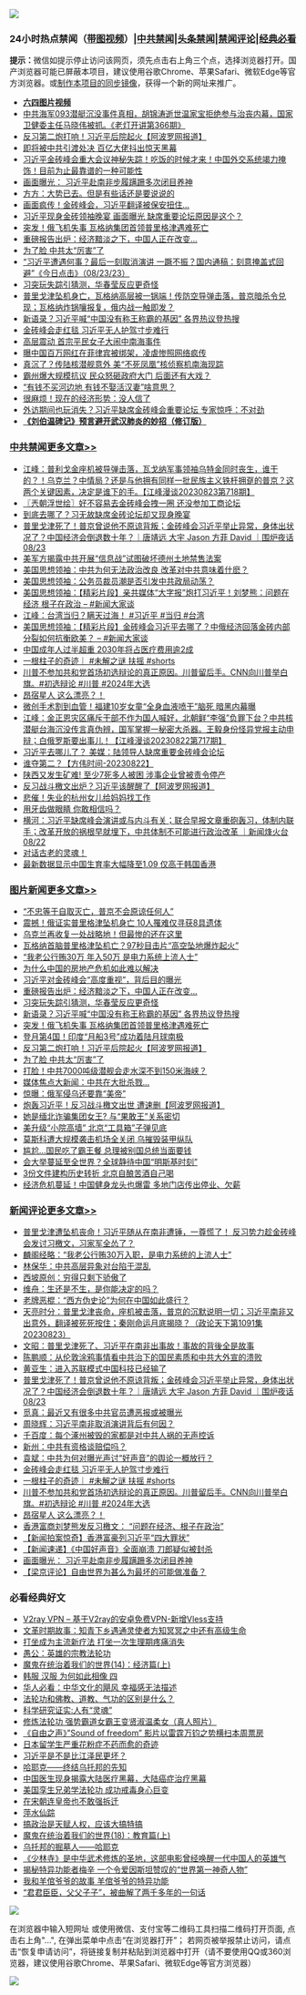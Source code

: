 ![](https://raw.githubusercontent.com/jsvpn/jsproxy/dev/64photo/fqnews-qr.jpg)

<div id="tt">
<h3>24小时热点禁闻（<a href="https://aaa.v2dns.tk/?QAjUl=BgRp5UNKRn&T5Vk=fPVH&Q59Ab=WxGE" target="_blank">带图视频</a>）|<a href="#%E4%B8%AD%E5%85%B1%E7%A6%81%E9%97%BB%E6%9B%B4%E5%A4%9A%E6%96%87%E7%AB%A0">中共禁闻</a>|<a href="#%E5%9B%BE%E7%89%87%E6%96%B0%E9%97%BB%E6%9B%B4%E5%A4%9A%E6%96%87%E7%AB%A0">头条禁闻</a>|<a href="#%E6%96%B0%E9%97%BB%E8%AF%84%E8%AE%BA%E6%9B%B4%E5%A4%9A%E6%96%87%E7%AB%A0">禁闻评论|<a href="#%E5%BF%85%E7%9C%8B%E7%BB%8F%E5%85%B8%E5%A5%BD%E6%96%87">经典必看</a></h3>
<div><b>提示：</b>微信如提示停止访问该网页，须先点击右上角三个点，选择浏览器打开。国产浏览器可能已屏蔽本项目，建议使用谷歌Chrome、苹果Safari、微软Edge等官方浏览器。或<a href="%E5%88%B6%E4%BD%9Cgit%E7%A6%81%E9%97%BB%E9%95%9C%E5%83%8F.md">制作本项目的同步镜像</a>，获得一个新的网址来推广。</div>
<ul>
<li><b><a href="http://d2.v2rss.gq/64.mp4" target="_blank">六四图片视频</a></b></li>
<li><a href="/sohnews/20230823/1924119.md">中共海军093潜艇沉没事件真相，胡锦涛逝世温家宝拒绝参与治丧内幕，国家卫健委主任马晓伟被抓。《老灯开讲第366期》</a></li>
<li><a href="/topimagenews/20230823/1924140.md">反习第二炮打响！习近平后院起火【阿波罗网报道】</a></li>
<li><a href="/ccpdope/20230823/1924058.md">即将被中共引渡处决 百亿大佬抖出惊天黑幕</a></li>
<li><a href="/sohnews/20230823/1924043.md">习近平金砖峰会重大会议神秘失踪！吃饭的时候才来！中国外交系统竭力掩饰！目前为止最靠谱的一种可能性</a></li>
<li><a href="/comments/20230823/1924194.md">画面曝光： 习近平赴南非步履蹒跚多次闭目养神</a></li>
<li><a href="/baitai/20230823/1924137.md">方方：大势已去。但是有些话还是要说说的</a></li>
<li><a href="/cnnews/20230824/1924346.md">画面疯传！金砖峰会，习近平翻译被保安扭住…</a></li>
<li><a href="/baitai/20230823/1924244.md">习近平现身金砖领袖晚宴 画面曝光 缺席重要论坛原因是这个？</a></li>
<li><a href="/topimagenews/20230824/1924311.md">突发！俄飞机失事 瓦格纳集团首领普里格津遇难死亡</a></li>
<li><a href="/topimagenews/20230824/1924344.md">重磅报告出炉：经济黯淡之下，中国人正在改变…</a></li>
<li><a href="/topimagenews/20230823/1924051.md">为了脸 中共太“厉害”了</a></li>
<li><a href="/sohnews/20230824/1924303.md">“习近平遭遇何事？最后一刻取消演讲 一蹶不振？国内通稿：刻意掩盖式回避”《今日点击》（08/23/23）</a></li>
<li><a href="/topimagenews/20230824/1924343.md">习突玩失踪引猜测，华春莹反应更奇怪</a></li>
<li><a href="/sohnews/20230824/1924351.md">普里戈津坠机身亡，瓦格纳高层被一锅端！传防空导弹击落，普京暗杀令兑现；瓦格纳炸锅嚷报复，俄内战一触即发？</a></li>
<li><a href="/topimagenews/20230824/1924318.md">新语录？习近平喊“中国没有称王称霸的基因” 各界热议登热搜</a></li>
<li><a href="/comments/20230824/1924372.md">金砖峰会走红毯 习近平无人护驾寸步难行</a></li>
<li><a href="/cnnews/20230824/1924360.md">高层震动 首宗平民女子大闹中南海事件</a></li>
<li><a href="/cnnews/20230824/1924363.md">曝中国百万网红在菲律宾被绑架，凌虐惨照网络疯传</a></li>
<li><a href="/cnnews/20230824/1924319.md">真沉了？传陆核潜舰意外 美“不死凤凰”核侦察机南海现踪</a></li>
<li><a href="/baitai/20230823/1924243.md">霸州爆大规模抗议 民众怒砸政府大门 后面还有大戏？</a></li>
<li><a href="/cnnews/20230823/1924161.md">“有钱不买河边地 有钱不娶活汉妻”啥意思？</a></li>
<li><a href="/finance/20230823/1924111.md">很麻烦！现在的经济形势：没人信了</a></li>
<li><a href="/baitai/20230823/1924102.md">外访期间也玩消失？习近平缺席金砖峰会重要论坛 专家惊呼：不对劲</a></li>
<li><b><a href="/comments/20200207/1272816.md" target="_blank">《刘伯温碑记》预言避开武汉肺炎的妙招（修订版）</a></b></li>
</ul>
</div>

<div class="catlist">
<h3><a href="/cbnews/" target="_blank">中共禁闻</a><span><a href="/cbnews/" target="_blank" rel="nofollow">更多文章>></a></span></h3>
<ul>
<li><a href="/cbnews/20230824/1924523.md" target="_blank">江峰：普利戈金座机被导弹击落，瓦戈纳军事领袖乌特金同时丧生，谁干的？！乌克兰？中情局？还是与他拥有同样一批民族主义铁杆拥趸的普京？这两个关键因素，决定是谁下的手。【江峰漫谈20230823第718期】</a></li>
<li><a href="/cbnews/20230824/1924518.md" target="_blank">〖兲朝浮世绘〗好不容易去金砖峰会拽一圈 还没参加工商论坛</a></li>
<li><a href="/cbnews/20230824/1924500.md" target="_blank">到底去哪了？习无故缺席金砖论坛却又现身晚宴</a></li>
<li><a href="/comments/20230824/1924398.md" target="_blank">普里戈津死了！普京曾说他不原谅背叛；金砖峰会习近平举止异常，身体出状况了？中国经济会倒退数十年？｜唐靖远 大宇 Jason 方菲 David ｜围炉夜话 08/23</a></li>
<li><a href="/cbnews/20230824/1924388.md" target="_blank">美军方揭露中共开展“信息战”试图破坏德州土地禁售法案</a></li>
<li><a href="/cbnews/20230824/1924354.md" target="_blank">美国思想领袖：中共为何无法政治改良 改革对中共意味着什麽？</a></li>
<li><a href="/cbnews/20230824/1924353.md" target="_blank">美国思想领袖：公务员裁员潮是否引发中共政局动荡？</a></li>
<li><a href="/cbnews/20230824/1924352.md" target="_blank">美国思想领袖：【精彩片段】亲共媒体“大字报”炮打习近平！刘梦熊：问题在经济 根子在政治 &#8211; #新闻大家谈</a></li>
<li><a href="/cbnews/20230824/1924342.md" target="_blank">江峰：台湾当归？瞒天过海！ #习近平 #当归 #台湾</a></li>
<li><a href="/cbnews/20230824/1924337.md" target="_blank">美国思想领袖：【精彩片段】金砖峰会习近平去哪了？中俄经济回落金砖内部分裂如何抗衡欧美？ &#8211; #新闻大家谈</a></li>
<li><a href="/cbnews/20230823/1924260.md" target="_blank">中国成年人过半超重 2030年将占医疗费用逾2成</a></li>
<li><a href="/comments/20230823/1924246.md" target="_blank">一根柱子的奇迹｜ #未解之谜 扶摇 #shorts</a></li>
<li><a href="/comments/20230823/1924232.md" target="_blank">川普不参加共和党首场初选辩论的真正原因。川普留后手。CNN向川普举白旗。#初选辩论 #川普 #2024年大选</a></li>
<li><a href="/comments/20230823/1924213.md" target="_blank">昂宿星人 这么漂亮？！</a></li>
<li><a href="/cbnews/20230823/1924127.md" target="_blank">微创手术割到血管！福建10岁女童“全身血液喷干”脑死 暗黑内幕曝</a></li>
<li><a href="/cbnews/20230823/1924029.md" target="_blank">江峰：金正恩灾区痛斥干部不作为国人喊好，北朝鲜“李强”负罪下台？中共核潜艇台海沉没传言真伪辨，国军掌握一秘密大杀器。王毅身份怪异党报主动申辩；白俄罗斯要出事儿！【江峰漫谈20230822第717期】</a></li>
<li><a href="/cbnews/20230823/1924020.md" target="_blank">习近平去哪儿了？ 美媒：陆领导人缺席重要金砖峰会论坛</a></li>
<li><a href="/comments/20230823/1924006.md" target="_blank">谁夺第二？【方伟时间-20230822】</a></li>
<li><a href="/cbnews/20230823/1923973.md" target="_blank">陕西又发生矿难! 至少7死多人被困 涉事企业曾被责令停产</a></li>
<li><a href="/cbnews/20230823/1923944.md" target="_blank">反习战斗檄文出炉？习近平该醒醒了【阿波罗网报道】</a></li>
<li><a href="/cbnews/20230823/1923943.md" target="_blank">悲催！失业的杭州女儿给妈妈找工作</a></li>
<li><a href="/comments/20230823/1923938.md" target="_blank">用牙齿做眼睛 你敢相信吗？</a></li>
<li><a href="/comments/20230823/1923898.md" target="_blank">横河：习近平缺席峰会演讲或与内斗有关；联合早报文章重砲轰习，体制内联手；改革开放的祸根早就埋下，中共体制不可能进行政治改革 ｜新闻烽火台 08/22</a></li>
<li><a href="/comments/20230822/1923709.md" target="_blank">对话古老的灵魂！</a></li>
<li><a href="/cbnews/20230822/1923706.md" target="_blank">最新数据显示中国生育率大幅降至1.09 仅高于韩国香港</a></li>

</ul>
</div>
<div class="catlist">
<h3><a href="/topimagenews/" target="_blank">图片新闻</a><span><a href="/topimagenews/" target="_blank" rel="nofollow">更多文章>></a></span></h3>
<ul>
<li><a href="/topimagenews/20230824/1924498.md" target="_blank">“不忠等于自取灭亡，普京不会原谅任何人”</a></li>
<li><a href="/topimagenews/20230824/1924430.md" target="_blank">震撼！俄证实普里格津坠机身亡 10人罹难仅寻获8具遗体</a></li>
<li><a href="/topimagenews/20230824/1924415.md" target="_blank">乌克兰再收复一处战略地！但最惨的还在这里</a></li>
<li><a href="/topimagenews/20230824/1924414.md" target="_blank">瓦格纳首脑普里格津坠机亡？97秒目击片“高空坠地爆炸起火”</a></li>
<li><a href="/topimagenews/20230824/1924401.md" target="_blank">“我老公行贿30万 年入50万 是电力系统上流人士”</a></li>
<li><a href="/topimagenews/20230824/1924395.md" target="_blank">为什么中国的房地产危机如此难以解决</a></li>
<li><a href="/topimagenews/20230824/1924373.md" target="_blank">习近平对金砖峰会“高度重视”，背后目的曝光</a></li>
<li><a href="/topimagenews/20230824/1924344.md" target="_blank">重磅报告出炉：经济黯淡之下，中国人正在改变…</a></li>
<li><a href="/topimagenews/20230824/1924343.md" target="_blank">习突玩失踪引猜测，华春莹反应更奇怪</a></li>
<li><a href="/topimagenews/20230824/1924318.md" target="_blank">新语录？习近平喊“中国没有称王称霸的基因” 各界热议登热搜</a></li>
<li><a href="/topimagenews/20230824/1924311.md" target="_blank">突发！俄飞机失事 瓦格纳集团首领普里格津遇难死亡</a></li>
<li><a href="/topimagenews/20230823/1924234.md" target="_blank">登月第4国！印度“月船3号”成功着陆月球南极</a></li>
<li><a href="/topimagenews/20230823/1924140.md" target="_blank">反习第二炮打响！习近平后院起火【阿波罗网报道】</a></li>
<li><a href="/topimagenews/20230823/1924051.md" target="_blank">为了脸 中共太“厉害”了</a></li>
<li><a href="/topimagenews/20230823/1924041.md" target="_blank">打脸！中共7000吨级潜舰会走水深不到150米海峡？</a></li>
<li><a href="/topimagenews/20230823/1923999.md" target="_blank">媒体焦点大新闻：中共在大批杀戮…</a></li>
<li><a href="/topimagenews/20230823/1923972.md" target="_blank">惊曝：俄军侵乌还要靠“美帝”</a></li>
<li><a href="/topimagenews/20230823/1923971.md" target="_blank">炮轰习近平！反习战斗檄文出世 遭速删【阿波罗网报道】</a></li>
<li><a href="/topimagenews/20230823/1923902.md" target="_blank">她是缅北诈骗集团女王? 与“果敢王”关系密切</a></li>
<li><a href="/topimagenews/20230823/1923892.md" target="_blank">美升级“小院高墙” 北京“工具箱”子弹见底</a></li>
<li><a href="/topimagenews/20230823/1923890.md" target="_blank">莫斯科遭大规模袭击机场全关闭 乌摧毁装甲纵队</a></li>
<li><a href="/topimagenews/20230823/1923875.md" target="_blank">尴尬…国民吃了霸王餐 总理被别国总统当面要钱</a></li>
<li><a href="/topimagenews/20230823/1923861.md" target="_blank">会大举蔓延至全世界？全球静待中国“明斯基时刻”</a></li>
<li><a href="/topimagenews/20230823/1923860.md" target="_blank">3份文件建构历史转折 北京自酿苦酒自己喝</a></li>
<li><a href="/topimagenews/20230823/1923817.md" target="_blank">经济危机蔓延！中国健身龙头也爆雷 多地门店传出停业、欠薪</a></li>

</ul>
</div>
<div class="catlist">
<h3><a href="/comments/" target="_blank">新闻评论</a><span><a href="/comments/" target="_blank" rel="nofollow">更多文章>></a></span></h3>
<ul>
<li><a href="/comments/20230824/1924524.md" target="_blank">普里戈津遭坠机丧命！习近平随从在南非遭锤，一尊慌了！ 反习势力趁金砖峰会发讨习檄文，习家军全怂了？</a></li>
<li><a href="/comments/20230824/1924487.md" target="_blank">麟阁经略：“我老公行贿30万入职，是电力系统的上流人士”</a></li>
<li><a href="/comments/20230824/1924486.md" target="_blank">林保华：中共高层异象对台陷于混乱</a></li>
<li><a href="/comments/20230824/1924437.md" target="_blank">西坡原创：穷得只剩下骄傲了</a></li>
<li><a href="/comments/20230824/1924436.md" target="_blank">维舟：生还是不生，是你能决定的吗？</a></li>
<li><a href="/comments/20230824/1924435.md" target="_blank">老牌恶棍：“西方伪史论”为何在中国如此盛行？</a></li>
<li><a href="/comments/20230824/1924429.md" target="_blank">天亮时分：普里戈津丧命，座机被击落，普京的沉默说明一切；习近平南非又出意外，翻译被死死按住；秦刚命运月底揭晓？（政论天下第1091集 20230823）</a></li>
<li><a href="/comments/20230824/1924413.md" target="_blank">文昭：普里戈津死了、习近平在南非出事故！事故的背後全是故事</a></li>
<li><a href="/comments/20230824/1924405.md" target="_blank">陈鹏顺：从伦敦涂鸦事情看中共治下的国民素质和中共大外宣的溃败</a></li>
<li><a href="/comments/20230824/1924404.md" target="_blank">黄亚生：进入苏联模式中国科技已经输了</a></li>
<li><a href="/comments/20230824/1924398.md" target="_blank">普里戈津死了！普京曾说他不原谅背叛；金砖峰会习近平举止异常，身体出状况了？中国经济会倒退数十年？｜唐靖远 大宇 Jason 方菲 David ｜围炉夜话 08/23</a></li>
<li><a href="/comments/20230824/1924390.md" target="_blank">觅真：最近又有很多中共官员遭恶报或被曝光</a></li>
<li><a href="/comments/20230824/1924389.md" target="_blank">周晓辉：习近平南非取消演讲背后有何因？</a></li>
<li><a href="/comments/20230824/1924376.md" target="_blank">千百度：每个涿州被毁的家都是对中共人祸的无声控诉</a></li>
<li><a href="/comments/20230824/1924375.md" target="_blank">新州：中共有资格谈赔偿吗？</a></li>
<li><a href="/comments/20230824/1924374.md" target="_blank">袁斌：中共为何对曝光声讨“好声音”的舆论一概放行？</a></li>
<li><a href="/comments/20230824/1924372.md" target="_blank">金砖峰会走红毯 习近平无人护驾寸步难行</a></li>
<li><a href="/comments/20230823/1924246.md" target="_blank">一根柱子的奇迹｜ #未解之谜 扶摇 #shorts</a></li>
<li><a href="/comments/20230823/1924232.md" target="_blank">川普不参加共和党首场初选辩论的真正原因。川普留后手。CNN向川普举白旗。#初选辩论 #川普 #2024年大选</a></li>
<li><a href="/comments/20230823/1924213.md" target="_blank">昂宿星人 这么漂亮？！</a></li>
<li><a href="/comments/20230823/1924211.md" target="_blank">香港富商刘梦熊发反习檄文： “问题在经济、根子在政治”</a></li>
<li><a href="/comments/20230823/1924196.md" target="_blank">【新闻拍案惊奇】香港富豪列习近平“四大罪状”</a></li>
<li><a href="/comments/20230823/1924195.md" target="_blank">【新闻速递】《中国好声音》全面崩溃 刀郎疑似被封杀</a></li>
<li><a href="/comments/20230823/1924194.md" target="_blank">画面曝光： 习近平赴南非步履蹒跚多次闭目养神</a></li>
<li><a href="/comments/20230823/1924188.md" target="_blank">【梁京评论】自由世界为甚么为最坏的可能做准备？</a></li>

</ul>
</div>

<div class="catlist">
<h3>必看经典好文</h3>
<ul>
<li><a href="/comments/20210402/1257608.md" target="_blank">V2ray VPN &#8211; 基于V2ray的安卓免费VPN-新增Vless支持</a></li>
<li><a href="/comments/20200308/1290079.md" target="_blank">文革时期故事：知青下乡遇通灵使者方知冥冥之中还有高级生命</a></li>
<li><a href="/cbnews/20210810/1603566.md" target="_blank">打坐成为主流新疗法 打坐一次生理期疼痛消失</a></li>
<li><a href="/comments/20200313/1292991.md" target="_blank">愚公：英雄的宗教法轮功</a></li>
<li><a href="/topimagenews/20180605/953415.md" target="_blank">魔鬼在统治着我们的世界(14)：经济篇(上)</a></li>
<li><a href="/bannedvideo/20220403/1714030.md" target="_blank">韩服 汉服 为何如此相像 四</a></li>
<li><a href="/comments/20220220/1694796.md" target="_blank">华人必看：中华文化的飓风 幸福感无法描述</a></li>
<li><a href="/comments/20220329/1711172.md" target="_blank">法轮功和佛教、道教、气功的区别是什么？</a></li>
<li><a href="/cnnews/20220202/1686894.md" target="_blank">科学研究证实:人有“灵魂”</a></li>
<li><a href="/cbnews/20211127/1658400.md" target="_blank">修炼法轮功 强势霸道女霸王变贤淑温柔女（真人照片）</a></li>
<li><a href="/comments/20230707/1905138.md" target="_blank">《自由之声》”Sound of freedom” 影片以雷霆万钧之势横扫本周票房</a></li>
<li><a href="/comments/20210324/1511732.md" target="_blank">日本留学生严重花粉症不药而愈的奇迹</a></li>
<li><a href="/comments/20220703/1753426.md" target="_blank">习近平是不是比江泽民更坏？</a></li>
<li><a href="/comments/20220516/1733397.md" target="_blank">哈耶克——终结乌托邦的先知</a></li>
<li><a href="/comments/20230815/1920336.md" target="_blank">中国医生现身揭露大陆医疗黑幕，大陆癌症治疗黑幕</a></li>
<li><a href="/comments/20210509/1542373.md" target="_blank">美国孪生兄弟学法轮功 成功戒毒身心巨变</a></li>
<li><a href="/lifebaike/20200315/1294178.md" target="_blank">在宋朝连皇帝也不敢强拆迁</a></li>
<li><a href="/cbnews/20210809/1603030.md" target="_blank">萍水仙踪</a></li>
<li><a href="/comments/20200814/1379994.md" target="_blank">搞政治是天赋人权，应该大搞特搞</a></li>
<li><a href="/topimagenews/20180701/965109.md" target="_blank">魔鬼在统治着我们的世界(18)：教育篇(上)</a></li>
<li><a href="/lifebaike/20210815/1606781.md" target="_blank">乌托邦的掘墓人——哈耶克</a></li>
<li><a href="/comments/20201013/1412612.md" target="_blank">《少林寺》是中华武术修炼的圣地，这部电影曾经唤醒一代中国人的英雄气</a></li>
<li><a href="/cnnews/20210317/1506463.md" target="_blank">揭秘特异功能者梅辛 一个令爱因斯坦赞叹的“世界第一神奇人物”</a></li>
<li><a href="/tculture/20200917/1398046.md" target="_blank">我和羊倌爷爷的故事 羊倌爷爷的特异功能</a></li>
<li><a href="/comments/20220728/1764149.md" target="_blank">“君君臣臣，父父子子”，被曲解了两千多年的一句话</a></li>

</ul>
</div>

![](https://raw.githubusercontent.com/jsvpn/jsproxy/dev/64photo/fqnews-qr.jpg)

在浏览器中输入短网址 或使用微信、支付宝等二维码工具扫描二维码打开页面, 点击右上角"...", 在弹出菜单中点击“在浏览器打开”； 若网页被举报禁止访问，请点击“恢复申请访问”，将链接复制并粘贴到浏览器中打开（请不要使用QQ或360浏览器，建议使用谷歌Chrome、苹果Safari、微软Edge等官方浏览器）

![](https://raw.githubusercontent.com/jsvpn/jsproxy/dev/64photo/wx.jpg)